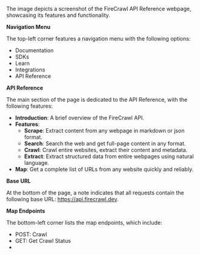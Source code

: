 The image depicts a screenshot of the FireCrawl API Reference webpage, showcasing its features and functionality.

**Navigation Menu**

The top-left corner features a navigation menu with the following options:

*   Documentation
*   SDKs
*   Learn
*   Integrations
*   API Reference

**API Reference**

The main section of the page is dedicated to the API Reference, with the following features:

*   **Introduction**: A brief overview of the FireCrawl API.
*   **Features**:
    *   **Scrape**: Extract content from any webpage in markdown or json format.
    *   **Search**: Search the web and get full-page content in any format.
    *   **Crawl**: Crawl entire websites, extract their content and metadata.
    *   **Extract**: Extract structured data from entire webpages using natural language.
*   **Map**: Get a complete list of URLs from any website quickly and reliably.

**Base URL**

At the bottom of the page, a note indicates that all requests contain the following base URL: https://api.firecrawl.dev.

**Map Endpoints**

The bottom-left corner lists the map endpoints, which include:

*   POST: Crawl
*   GET: Get Crawl Status
*